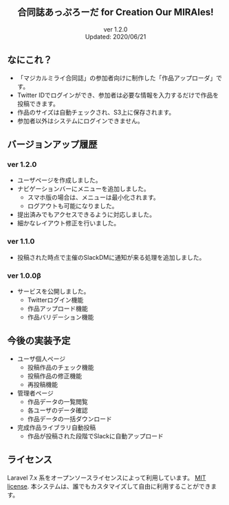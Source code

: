 <h2 align="center">合同誌あっぷろーだ for Creation Our MIRAIes!</h2>

<p align="center">
ver 1.2.0<br>
Updated: 2020/06/21
</p>

## なにこれ？
- 「マジカルミライ合同誌」の参加者向けに制作した「作品アップローダ」です。
- Twitter IDでログインができ、参加者は必要な情報を入力するだけで作品を投稿できます。
- 作品のサイズは自動チェックされ、S3上に保存されます。
- 参加者以外はシステムにログインできません。

## バージョンアップ履歴
### ver 1.2.0
- ユーザページを作成しました。
- ナビゲーションバーにメニューを追加しました。
    - スマホ版の場合は、メニューは最小化されます。
    - ログアウトも可能になりました。
- 提出済みでもアクセスできるように対応しました。
- 細かなレイアウト修正を行いました。

### ver 1.1.0
- 投稿された時点で主催のSlackDMに通知が来る処理を追加しました。

### ver 1.0.0β
- サービスを公開しました。
    - Twitterログイン機能
    - 作品アップロード機能
    - 作品バリデーション機能


## 今後の実装予定
- ユーザ個人ページ
    - 投稿作品のチェック機能
    - 投稿作品の修正機能
    - 再投稿機能
- 管理者ページ
    - 作品データの一覧閲覧
    - 各ユーザのデータ確認
    - 作品データの一括ダウンロード
- 完成作品ライブラリ自動投稿
    - 作品が投稿された段階でSlackに自動アップロード


## ライセンス
Laravel 7.x 系をオープンソースライセンスによって利用しています。 [MIT license](https://opensource.org/licenses/MIT).
本システムは、誰でもカスタマイズして自由に利用することができます。
